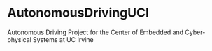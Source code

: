 # AutonomousDrivingUCI
Autonomous Driving Project for the Center of Embedded and Cyber-physical Systems at UC Irvine

